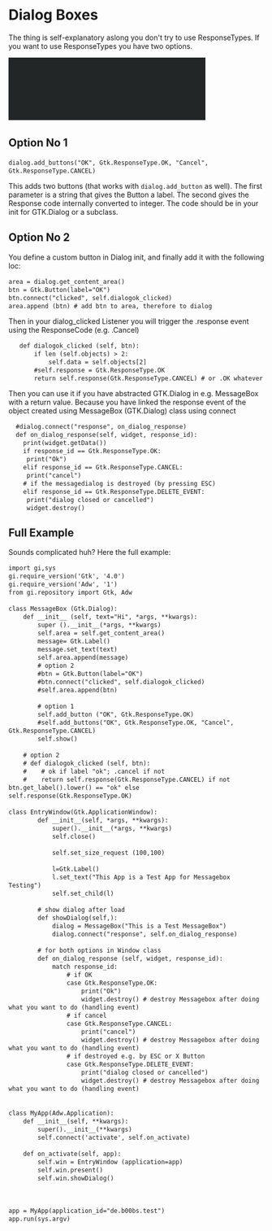  # Dialog Boxes
 The thing is self-explanatory aslong you don't try to use ResponseTypes. If you want to use ResponseTypes you have two options.
 
 ![Animation Msg Box](anim_msg_box.gif)
 
 ## Option No 1
 ```python3
dialog.add_buttons("OK", Gtk.ResponseType.OK, "Cancel", Gtk.ResponseType.CANCEL)
 ```
 This adds two buttons (that works with `dialog.add_button` as well). The first parameter is a string that gives the Button a label. The second gives the Response code internally converted to integer.
 The code should be in your init for GTK.Dialog or a subclass.
 
 ## Option No 2
 You define a custom button in Dialog init, and finally add it with the following loc:
```python3
area = dialog.get_content_area()
btn = Gtk.Button(label="OK")
btn.connect("clicked", self.dialogok_clicked)
area.append (btn) # add btn to area, therefore to dialog
```

Then in your dialog_clicked Listener you will trigger the .response event using the ResponseCode (e.g. .Cancel)
 ```python3
    def dialogok_clicked (self, btn):
        if len (self.objects) > 2:
            self.data = self.objects[2]
        #self.response = Gtk.ResponseType.OK
        return self.response(Gtk.ResponseType.CANCEL) # or .OK whatever
```
Then you can use it if you have abstracted GTK.Dialog in e.g. MessageBox with a return value. Because you have linked the response event of the object created using MessageBox (GTK.Dialog) class using connect
```python3
  #dialog.connect("response", on_dialog_response)
  def on_dialog_response(self, widget, response_id):
    print(widget.getData())
    if response_id == Gtk.ResponseType.OK:
     print("Ok")
    elif response_id == Gtk.ResponseType.CANCEL:
     print("cancel")
    # if the messagedialog is destroyed (by pressing ESC)
    elif response_id == Gtk.ResponseType.DELETE_EVENT:
     print("dialog closed or cancelled")
     widget.destroy()
``` 
 
## Full Example
Sounds complicated huh? Here the full example:
```python3
import gi,sys
gi.require_version('Gtk', '4.0')
gi.require_version('Adw', '1')
from gi.repository import Gtk, Adw

class MessageBox (Gtk.Dialog):
    def __init__ (self, text="Hi", *args, **kwargs):
        super ().__init__(*args, **kwargs)
        self.area = self.get_content_area()
        message= Gtk.Label()
        message.set_text(text)
        self.area.append(message)
        # option 2
        #btn = Gtk.Button(label="OK")
        #btn.connect("clicked", self.dialogok_clicked)
        #self.area.append(btn)

        # option 1
        self.add_button ("OK", Gtk.ResponseType.OK)
        #self.add_buttons("OK", Gtk.ResponseType.OK, "Cancel", Gtk.ResponseType.CANCEL)
        self.show()

    # option 2
    # def dialogok_clicked (self, btn):
    #    # ok if label "ok"; .cancel if not
    #    return self.response(Gtk.ResponseType.CANCEL) if not btn.get_label().lower() == "ok" else self.response(Gtk.ResponseType.OK)

class EntryWindow(Gtk.ApplicationWindow):
        def __init__(self, *args, **kwargs):
            super().__init__(*args, **kwargs)
            self.close()

            self.set_size_request (100,100)

            l=Gtk.Label()
            l.set_text("This App is a Test App for Messagebox Testing")
            self.set_child(l)

        # show dialog after load
        def showDialog(self,):
            dialog = MessageBox("This is a Test MessageBox")
            dialog.connect("response", self.on_dialog_response)

        # for both options in Window class
        def on_dialog_response (self, widget, response_id):
            match response_id:
                # if OK
                case Gtk.ResponseType.OK:
                    print("Ok")
                    widget.destroy() # destroy Messagebox after doing what you want to do (handling event)
                # if cancel
                case Gtk.ResponseType.CANCEL:
                    print("cancel")
                    widget.destroy() # destroy Messagebox after doing what you want to do (handling event)
                # if destroyed e.g. by ESC or X Button
                case Gtk.ResponseType.DELETE_EVENT:
                    print("dialog closed or cancelled")
                    widget.destroy() # destroy Messagebox after doing what you want to do (handling event)


class MyApp(Adw.Application):
    def __init__(self, **kwargs):
        super().__init__(**kwargs)
        self.connect('activate', self.on_activate)

    def on_activate(self, app):
        self.win = EntryWindow (application=app)
        self.win.present()
        self.win.showDialog()



app = MyApp(application_id="de.b00bs.test")
app.run(sys.argv)
```
